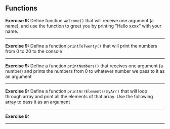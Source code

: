 ## Functions

**Exercise 9:** 
Define function `welcome()` that will receive one argument (a name), and use the function to greet you by printing "Hello xxxx" with your name.

------
**Exercise 9:** 
Define a function `printToTwenty()` that will print the numbers from 0 to 20 to the console 
 
------
**Exercise 9:** 
Define a function `printNumbers()` that receives one argument (a number) and prints the numbers from 0 to whatever number we pass to it as an argument

------
**Exercise 9:** 
Define a function `printArrElements(myArr)` that will loop through array and print all the elements of that array. Use the following array to pass it as an argument  

------
**Exercise 9:** 
 
---
